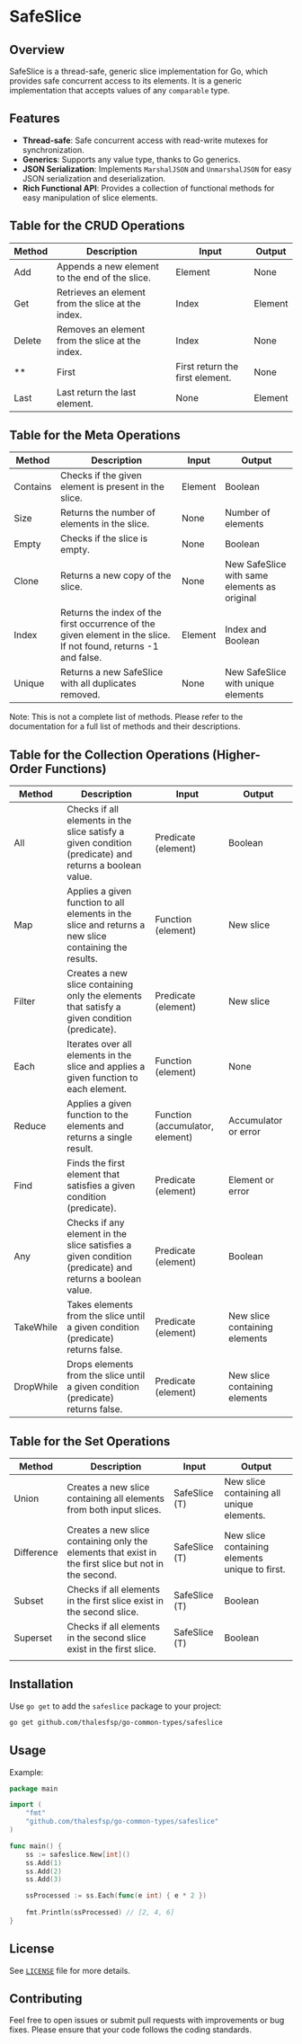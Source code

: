 # SafeSlice

## Overview

SafeSlice is a thread-safe, generic slice implementation for Go, which provides safe concurrent access to its elements. It is a generic implementation that accepts values of any `comparable` type.

## Features

- **Thread-safe**: Safe concurrent access with read-write mutexes for synchronization.
- **Generics**: Supports any value type, thanks to Go generics.
- **JSON Serialization**: Implements `MarshalJSON` and `UnmarshalJSON` for easy JSON serialization and deserialization.
- **Rich Functional API**: Provides a collection of functional methods for easy manipulation of slice elements.

## Table for the CRUD Operations

| Method | Description                                      | Input   | Output |
|--------|--------------------------------------------------|---------|--------|
| Add    | Appends a new element to the end of the slice.    | Element | None   |
| Get    | Retrieves an element from the slice at the index. | Index   | Element|
| Delete | Removes an element from the slice at the index.   | Index   | None   |
**| First | First return the first element.   | None   | Element   |
| Last | Last return the last element.   | None   | Element   |**

## Table for the Meta Operations

| Method  | Description                                                                                        | Input   | Output                                     |
|---------|----------------------------------------------------------------------------------------------------|---------|--------------------------------------------|
| Contains| Checks if the given element is present in the slice.                                              | Element | Boolean                                    |
| Size    | Returns the number of elements in the slice.                                                       | None    | Number of elements                          |
| Empty   | Checks if the slice is empty.                                                                       | None    | Boolean                                    |
| Clone   | Returns a new copy of the slice.                                                                   | None    | New SafeSlice with same elements as original|
| Index   | Returns the index of the first occurrence of the given element in the slice. If not found, returns -1 and false.| Element | Index and Boolean                          |
| Unique  | Returns a new SafeSlice with all duplicates removed.                                              | None    | New SafeSlice with unique elements         |

Note: This is not a complete list of methods. Please refer to the documentation for a full list of methods and their descriptions.

## Table for the Collection Operations (Higher-Order Functions)

| Method     | Description                                                                                              | Input                           | Output                          |
|------------|----------------------------------------------------------------------------------------------------------|---------------------------------|---------------------------------|
| All        | Checks if all elements in the slice satisfy a given condition (predicate) and returns a boolean value. | Predicate (element)             | Boolean                         |
| Map        | Applies a given function to all elements in the slice and returns a new slice containing the results.  | Function (element)              | New slice                       |
| Filter     | Creates a new slice containing only the elements that satisfy a given condition (predicate).           | Predicate (element)             | New slice                       |
| Each       | Iterates over all elements in the slice and applies a given function to each element.                   | Function (element)              | None                            |
| Reduce     | Applies a given function to the elements and returns a single result.                                   | Function (accumulator, element) | Accumulator or error            |
| Find       | Finds the first element that satisfies a given condition (predicate).                                  | Predicate (element)             | Element or error                |
| Any        | Checks if any element in the slice satisfies a given condition (predicate) and returns a boolean value. | Predicate (element)             | Boolean                         |
| TakeWhile  | Takes elements from the slice until a given condition (predicate) returns false.                        | Predicate (element)             | New slice containing elements   |
| DropWhile  | Drops elements from the slice until a given condition (predicate) returns false.                        | Predicate (element)             | New slice containing elements   |

## Table for the Set Operations

| Method     | Description                                                                                      | Input         | Output                                          |
|------------|--------------------------------------------------------------------------------------------------|---------------|-------------------------------------------------|
| Union      | Creates a new slice containing all elements from both input slices.                             | SafeSlice (T) | New slice containing all unique elements.       |
| Difference | Creates a new slice containing only the elements that exist in the first slice but not in the second. | SafeSlice (T) | New slice containing elements unique to first. |
| Subset     | Checks if all elements in the first slice exist in the second slice.                            | SafeSlice (T) | Boolean                                         |
| Superset   | Checks if all elements in the second slice exist in the first slice.                            | SafeSlice (T) | Boolean    
                                     |

## Installation

Use `go get` to add the `safeslice` package to your project:

```sh
go get github.com/thalesfsp/go-common-types/safeslice
```

## Usage

Example:

```go
package main

import (
	"fmt"
	"github.com/thalesfsp/go-common-types/safeslice"
)

func main() {
	ss := safeslice.New[int]()
	ss.Add(1)
	ss.Add(2)
	ss.Add(3)

	ssProcessed := ss.Each(func(e int) { e * 2 })
	
	fmt.Println(ssProcessed) // [2, 4, 6]
}
```

## License

See [`LICENSE`](LICENSE) file for more details.

## Contributing

Feel free to open issues or submit pull requests with improvements or bug fixes. Please ensure that your code follows the coding standards.